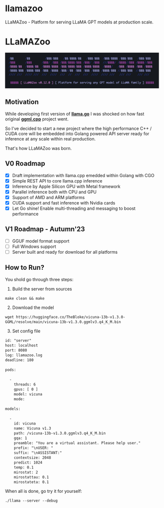 # llamazoo

LLaMAZoo - Platform for serving LLaMA GPT models at production scale.

# LLaMAZoo

![](./logo.png?raw=true)

## Motivation

While developing first version of **[llama.go](https://github.com/gotzmann/llama.go)** I was shocked on how fast original **[ggml.cpp](https://github.com/ggerganov/llama.cpp)** project went.

So I've decided to start a new project where the high performance C++ / CUDA core will be embedded into Golang powered API server ready for inference at any scale within real production.

That's how LLaMAZoo was born.

## V0 Roadmap

- [x] Draft implementation with llama.cpp emedded within Golang with CGO
- [x] Simple REST API to core llama.cpp inference
- [x] Inference by Apple Silicon GPU with Metal framework
- [x] Parallel inference both with CPU and GPU
- [x] Support of AMD and ARM platforms
- [x] CUDA support and fast inference with Nvidia cards
- [x] Let Go shine! Enable multi-threading and messaging to boost performance

## V1 Roadmap - Autumn'23

- [ ] GGUF model format support
- [ ] Full Windows support
- [ ] Server built and ready for download for all platforms 

## How to Run?

You shold go through three steps:

1) Build the server from sources

```shell
make clean && make
```

2) Download the model

```shell
wget https://huggingface.co/TheBloke/vicuna-13b-v1.3.0-GGML/resolve/main/vicuna-13b-v1.3.0.ggmlv3.q4_K_M.bin
```

3) Set config file

```shell
id: "server"
host: localhost
port: 8080
log: llamazoo.log
deadline: 180

pods: 

  -
    threads: 6
    gpus: [ 0 ]
    model: vicuna
    mode: 

models:

  -
    id: vicuna
    name: Vicuna v1.3
    path: /vicuna-13b-v1.3.0.ggmlv3.q4_K_M.bin
    gqa: 1
    preamble: "You are a virtual assistant. Please help user."
    prefix: "\nUSER: "
    suffix: "\nASSISTANT:"
    contextsize: 2048
    predict: 1024
    temp: 0.1
    mirostat: 2
    mirostattau: 0.1
    mirostateta: 0.1
```    

When all is done, go try it for yourself:

```shell
./llama --server --debug
```